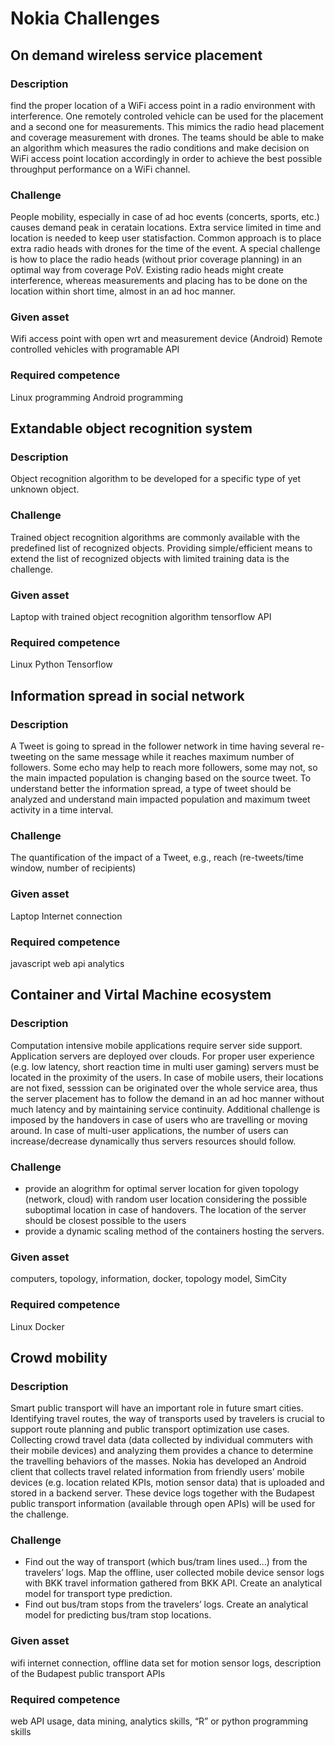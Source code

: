 # Nokia Challenges

## On demand wireless service placement
### Description
find the proper location of a WiFi access point in a radio environment with interference. One remotely controled vehicle can be used for the placement and a second one for measurements. This mimics the radio head placement and coverage measurement with drones. The teams should be able to make an algorithm which measures the radio conditions and make decision on WiFi access point location accordingly in order to achieve the best possible throughput performance on a WiFi channel. 
### Challenge
People mobility, especially in case of ad hoc events (concerts, sports, etc.) causes demand peak in ceratain locations. Extra service limited in time and location is needed to keep user statisfaction. Common approach is to place extra radio heads with drones for the time of the event. A special challenge is how to place the radio heads (without prior coverage planning) in an optimal way from coverage PoV. Existing radio heads might create interference, whereas measurements and placing has to be done on the location within short time, almost in an ad hoc manner.
### Given asset
Wifi access point with open wrt and measurement device (Android)
Remote controlled vehicles with programable API
### Required competence
Linux programming
Android programming
## Extandable object recognition system
### Description
Object recognition algorithm to be developed for a specific type of yet unknown object. 
### Challenge
Trained object recognition algorithms are commonly available with the predefined list of recognized objects. Providing simple/efficient means to extend the list of recognized objects with limited training data is the challenge.
### Given asset
Laptop with trained object recognition algorithm
tensorflow API 
### Required competence
Linux
Python
Tensorflow 
## Information spread in social network
### Description
A Tweet is going to spread in the follower network in time having several re-tweeting on the same message while it reaches maximum number of followers. Some echo may help to reach more followers, some may not, so the main impacted population is changing based on the source tweet. To understand better the information spread, a type of tweet should be analyzed and understand main impacted population and maximum tweet activity in a time interval.  
### Challenge
The quantification of the impact of  a Tweet, e.g., reach (re-tweets/time window, number of recipients)
### Given asset
Laptop
Internet connection
### Required competence
javascript
web api
analytics
## Container and Virtal Machine ecosystem
### Description
Computation intensive mobile applications require server side support. Application servers are deployed over clouds. For proper user experience (e.g. low latency, short reaction time in multi user gaming) servers must be located in the proximity of the users. In case of  mobile users, their locations are not fixed, sesssion can be originated over the whole service area, thus the server placement has to follow the demand in an ad hoc manner without much latency and by maintaining service continuity. Additional challenge is imposed by the handovers in case of users who are travelling or moving around. In case of multi-user applications, the number of users can increase/decrease dynamically thus servers resources should follow. 
### Challenge
* provide an alogrithm for optimal server location for given topology (network, cloud) with random user location considering the possible suboptimal location in case of handovers. The location of the server should be closest possible to the users
* provide a dynamic scaling method of the containers hosting the servers.  
### Given asset
computers, topology, information, docker, topology model, SimCity
### Required competence
Linux
Docker
## Crowd mobility
### Description
Smart public transport will have an important role in future smart cities. Identifying travel routes, the way of transports used by travelers is crucial to support route planning and public transport optimization use cases. Collecting crowd travel data (data collected by individual commuters with their mobile devices) and analyzing them provides a chance to determine the travelling behaviors of the masses. Nokia has developed an Android client that collects travel related information from friendly users’ mobile devices (e.g. location related KPIs, motion sensor data) that is uploaded and stored in a backend server. These device logs together with the Budapest public transport information (available through open APIs) will be used for the challenge.
### Challenge
* Find out the way of transport (which bus/tram lines used…) from the travelers’ logs. Map the offline, user collected mobile device sensor logs with BKK travel information gathered from BKK API. Create an analytical model for transport type prediction.
* Find out bus/tram stops from the travelers’ logs. Create an analytical model for predicting bus/tram stop locations.
### Given asset
wifi internet connection, offline data set for motion sensor logs, description of the Budapest public transport APIs
### Required competence
web API usage, data mining, analytics skills, “R” or python programming skills